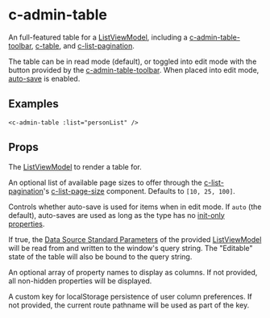 # c-admin-table

<!-- MARKER:summary -->
    
An full-featured table for a [ListViewModel](/stacks/vue/layers/viewmodels.md), including a [c-admin-table-toolbar](/stacks/vue/coalesce-vue-vuetify/components/c-admin-table-toolbar.md), [c-table](/stacks/vue/coalesce-vue-vuetify/components/c-table.md), and [c-list-pagination](/stacks/vue/coalesce-vue-vuetify/components/c-list-pagination.md).

<!-- MARKER:summary-end -->

The table can be in read mode (default), or toggled into edit mode with the button provided by the [c-admin-table-toolbar](/stacks/vue/coalesce-vue-vuetify/components/c-admin-table-toolbar.md). When placed into edit mode, [auto-save](/stacks/vue/layers/viewmodels.md) is enabled.

## Examples

``` vue-html
<c-admin-table :list="personList" />
```

## Props

<Prop def="list: ListViewModel" lang="ts" />

The [ListViewModel](/stacks/vue/layers/viewmodels.md) to render a table for.

<Prop def="pageSizes?: number[]" lang="ts" />

An optional list of available page sizes to offer through the [c-list-pagination](/stacks/vue/coalesce-vue-vuetify/components/c-list-pagination.md)'s [c-list-page-size](/stacks/vue/coalesce-vue-vuetify/components/c-list-page-size.md) component. Defaults to `[10, 25, 100]`.

<Prop def="autoSave?: 'auto' | boolean = 'auto'" lang="ts" />

Controls whether auto-save is used for items when in edit mode. If `auto` (the default), auto-saves are used as long as the type has no [init-only properties](/modeling/model-components/properties.md#init-only-properties).

<Prop def="queryBind?: boolean" lang="ts" />

If true, the [Data Source Standard Parameters](/modeling/model-components/data-sources.md#standard-parameters) of the provided [ListViewModel](/stacks/vue/layers/viewmodels.md) will be read from and written to the window's query string. The "Editable" state of the table will also be bound to the query string.

<Prop def="columns?: string[]" lang="ts" />

An optional array of property names to display as columns. If not provided, all non-hidden properties will be displayed.

<Prop def="columnSelectionKey?: string" lang="ts" />

A custom key for localStorage persistence of user column preferences. If not provided, the current route pathname will be used as part of the key.

